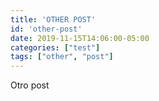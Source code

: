 ```yaml
---
title: 'OTHER POST'
id: 'other-post'
date: 2019-11-15T14:06:00-05:00
categories: ["test"]
tags: ["other", "post"]
---
```


Otro post